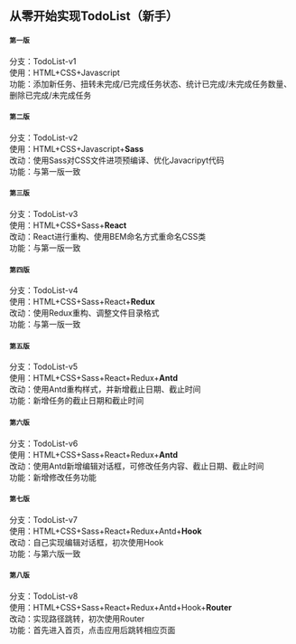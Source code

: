 ## 从零开始实现TodoList（新手）

#### `第一版`
分支：TodoList-v1<br>
使用：HTML+CSS+Javascript<br>
功能：添加新任务、扭转未完成/已完成任务状态、统计已完成/未完成任务数量、删除已完成/未完成任务

#### `第二版`
分支：TodoList-v2<br>
使用：HTML+CSS+Javascript+**Sass**<br>
改动：使用Sass对CSS文件进项预编译、优化Javacripyt代码<br>
功能：与第一版一致

#### `第三版`
分支：TodoList-v3<br>
使用：HTML+CSS+Sass+**React**<br>
改动：React进行重构、使用BEM命名方式重命名CSS类<br>
功能：与第一版一致

#### `第四版`
分支：TodoList-v4<br>
使用：HTML+CSS+Sass+React+**Redux**<br>
改动：使用Redux重构、调整文件目录格式<br>
功能：与第一版一致

#### `第五版`
分支：TodoList-v5<br>
使用：HTML+CSS+Sass+React+Redux+**Antd**<br>
改动：使用Antd重构样式，并新增截止日期、截止时间<br>
功能：新增任务的截止日期和截止时间

#### `第六版`
分支：TodoList-v6<br>
使用：HTML+CSS+Sass+React+Redux+**Antd**<br>
改动：使用Antd新增编辑对话框，可修改任务内容、截止日期、截止时间<br>
功能：新增修改任务功能

#### `第七版`
分支：TodoList-v7<br>
使用：HTML+CSS+Sass+React+Redux+Antd+**Hook**<br>
改动：自己实现编辑对话框，初次使用Hook<br>
功能：与第六版一致

#### `第八版`
分支：TodoList-v8<br>
使用：HTML+CSS+Sass+React+Redux+Antd+Hook+**Router**<br>
改动：实现路径跳转，初次使用Router<br>
功能：首先进入首页，点击应用后跳转相应页面